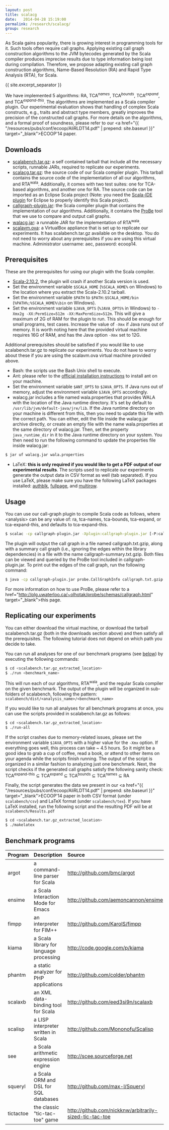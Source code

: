 ```yaml
---
layout: post
title: scalacg
date:   2014-04-28 15:19:00
permalink: /research/scalacg/
group: research
---
```


As Scala gains popularity, there is growing interest in programming tools for it. Such tools often require call 
graphs. Applying existing call graph construction algorithms to the JVM bytecodes generated by the Scala 
compiler produces imprecise results due to type information being lost during compilation. Therefore, we propose
adapting existing call graph construction algorithms, Name-Based Resolution (RA) and Rapid Type Analysis (RTA), 
for Scala.

{{ site.excerpt_separator }}

We have implemented 5 algorithms: RA, TCA<sup><i>names</i></sup>, TCA<sup><i>bounds</i></sup>, 
TCA<sup><i>expand</i></sup>, and TCA<sup><i>expand-this</i></sup>. The algorithms are implemented as a Scala 
compiler plugin. Our experimental evaluation shows that handling of complex Scala constructs, e.g., traits and 
abstract type members, greatly improves the precision of the constructed call graphs. For more details on the 
algorithms, and a formal proof of soundness, please refer to our 
<a href="{{ "/resources/pubs/conf/ecoop/AliRLDT14.pdf" |  prepend: site.baseurl }}" target="_blank">ECOOP'14 paper</a>.
	
## Downloads ##
* <a href="https://www.dropbox.com/s/icyev0zz3q6bml4/scalabench.tar.gz?dl=1">scalabench.tar.gz</a>: a self 
contained tarball that include all the necessary scripts, runnable JARs, required to replicate our experiments.
* <a href="https://www.dropbox.com/s/7n7110w6pptdq09/scalacg.tar.gz?dl=1">scalacg.tar.gz</a>: the source code of 
our Scala compiler plugin. This tarball contains the source code of the implementation of all our algorithms, and 
RTA<sup>wala</sup>. Additionally, it comes with two test suites: one for TCA-based algorithms, and 
another one for RA. The source code can be imported as an Eclipse Scala project (Note: you need the 
<a href="http://scala-ide.org/download/current.html" target="_blank">Scala-IDE plugin</a> for Eclipse 
to properly identify this Scala project). 
* <a href="https://www.dropbox.com/s/ss1gwi9ue1j6nds/callgraph-plugin.jar?dl=1">callgraph-plugin.jar</a>: the Scala compiler 
plugin that contains the implementation of our algorithms. Additionally, it contains the 
<a href="http://plg.uwaterloo.ca/~olhotak/probe/schemas/callgraph.html" target="_blank">ProBe</a> tool that we use to 
compare and output call graphs. 
* <a href="https://www.dropbox.com/s/xx6iglf3557ww13/walacg.jar?dl=1">walacg.jar</a>: a runnable JAR for the implementation of RTA<sup>wala</sup>.
* <a href="https://www.dropbox.com/s/f1hnxevcfqogtio/scalavm.ova?dl=1">scalavm.ova</a>: a VirtualBox appliance 
that is set up to replicate our experiments. It has scalabench.tar.gz available on the desktop. You do not need to 
worry about any prerequisites if you are using this virtual machine. Administrator username: aec, password: ecoop14. 
	
## Prerequisites ##
These are the prerequisites for using our plugin with the Scala compiler.

* <a href="http://www.scala-lang.org/files/archive/scala-2.10.2.tgz">Scala-2.10.2</a>, the plugin will crash if another Scala version is used.   
* Set the environment variable `$SCALA_HOME` (`%SCALA_HOME%` on Windows) to the location where you extract the Scala-2.10.2 tarball.
* Set the environment variable `$PATH` to `$PATH:$SCALA_HOME/bin` (`%PATH%;%SCALA_HOME%\bin` on Windows).
* Set the environment variable `$JAVA_OPTS` (`%JAVA_OPTS%` in Windows) to `-Xmx2g -XX:PermSize=512m -XX:MaxPermSize=512m`. This will give a maximum of 2G of RAM for the plugin to run. This should be enough for small programs, test cases. 
Increase the value of `-Xmx` if Java runs out of memory. It is worth noting here that the provided virtual machine 
requires 16G of RAM, and has the Java option `-Xmx` set to 12G.

Additional prerequisites should be satisfied if you would like to use scalabench.tar.gz to replicate our experiments. 
You do not have to worry about these if you are using the scalavm.ova virtual machine provided above.

* Bash: the scripts use the Bash Unix shell to execute.
* Ant: please refer to the <a href="http://ant.apache.org/manual/install.html" target="_blank"> official installation instructions</a> 
to install ant on your machine. 
* Set the environment variable `$ANT_OPTS` to `$JAVA_OPTS`. If Java runs out of memory, adjust the environment variable `$JAVA_OPTS` accordingly. 
* walacg.jar includes a file named wala.properties that provides WALA with the location of the Java runtime directory. 
It's set by default to `/usr/lib/jvm/default-java/jre/lib`. If the Java runtime directory on your machine is different 
from this, then you need to update this file with the correct path. You can either, edit the file inside the walacg.jar 
archive directly, or create an empty file with the name wala.properties at the same directory of walacg.jar. Then, 
set the property `java_runtime_dir` in it to the Java runtime directory on your system. You then need to run the 
following command to update the properties file inside walacg.jar:

~~~bash
$ jar uf walacg.jar wala.properties
~~~

* LaTeX: **this is only required if you would like to get a PDF output of our experimental results**. 
The scripts used to replicate our experiments generate the output data in CSV format as well (tab separated). If you 
use LaTeX, please make sure you have the following LaTeX packages installed: 
<a href="http://ctan.org/pkg/authblk" target="_blank">authblk</a>, 
<a href="http://ctan.org/pkg/fullpage" target="_blank">fullpage</a>, and 
<a href="http://ctan.org/pkg/multirow" target="_blank">multirow</a>.
	
## Usage ##
You can use our call-graph plugin to compile Scala code as follows, where &lt;analysis&gt; can be any value of: 
ra, tca-names, tca-bounds, tca-expand, or tca-expand-this, and defaults to tca-expand-this.

~~~ bash
$ scalac -cp callgraph-plugin.jar -Xplugin:callgraph-plugin.jar [-P:callgraph:<analysis>] <code.scala>
~~~

The plugin will output the call graph in a file named callgraph.txt.gzip, along with a summary call graph 
(i.e., ignoring the edges within the library dependencies) in a file with the name callgraph-summary.txt.gzip. 
Both files can be viewed and queried by the ProBe tool included in callgraph-plugin.jar. To print out the edges 
of the call graph, run the following command:

~~~ bash
$ java -cp callgraph-plugin.jar probe.CallGraphInfo callgraph.txt.gzip
~~~

For more information on how to use ProBe, please refer to a href="http://plg.uwaterloo.ca/~olhotak/probe/schemas/callgraph.html" target="_blank">this page</a>.
	
## Replicating our experiments ##
You can either download the virtual machine, or download the tarball scalabench.tar.gz (both in the downloads section 
above) and then satisfy all the prerequisites. The following tutorial does not depend on which path you decide to take.

You can run all analyses for one of our benchmark programs (see <a href="#bench">below</a>) by executing the following commands:

~~~ bash
$ cd <scalabench.tar.gz_extracted_location>
$ ./run <benchmark_name>
~~~

This will run each of our algorithms, RTA<sup>wala</sup>, and the regular Scala compiler on the given benchmark. 
The output of the plugin will be organized in sub-folders of scalabench, following the pattern: 
`scalabench/dist/<analysis_name>/<benchmark_name>`

If you would like to run all analyses for all benchmark programs at once, you can use the scripts provided in 
scalabench.tar.gz as follows:

~~~ bash
$ cd <scalabench.tar.gz_extracted_location>
$ ./run-all
~~~

If the script crashes due to memory-related issues, please set the environment variable `$JAVA_OPTS` with a 
higher value for the `-Xmx` option. If everything goes well, this process can take ~ 4.5 hours. So it might be a 
good idea to grab a cup of coffee, read a book, or attend to other items on your agenda while the scripts 
finish running. The output of the script is organized in a similar fashion to analyzing just one benchmark. 
Next, the script checks if the generated call graphs satisfy the following sanity check:
TCA<sup>expand-this</sup> &sube; TCA<sup>expand</sup> &sube; TCA<sup>bounds</sup> &sube; TCA<sup>names</sup> &sube; RA

Finally, the script generates the data we present in our 
<a href="{{ "/resources/pubs/conf/ecoop/AliRLDT14.pdf" |  prepend: site.baseurl }}" target="_blank">ECOOP'14 paper</a>
in both CSV format (under `scalabench/csv`) and LaTeX format (under `scalabench/tex`). If you have LaTeX installed, 
run the following script and the resulting PDF will be at `scalabench/Results.pdf`
		
~~~ bash
$ cd <scalabench.tar.gz_extracted_location>
$ ./makelatex
~~~

## Benchmark programs ##

<span id="bench"/>

| Program | Description | Source |
|:---------|:-------------|:--------|
argot | a command-line parser for Scala | <a href="http://github.com/bmc/argot" target="_blank">http://github.com/bmc/argot</a>
ensime | a Scala Interaction Mode for Emacs | <a href="http://github.com/aemoncannon/ensime" target="_blank">http://github.com/aemoncannon/ensime</a>
fimpp | an interpreter for FIM++ | <a href="http://github.com/KarolS/fimpp" target="_blank">http://github.com/KarolS/fimpp</a>
kiama | a Scala library for language processing | <a href="http://code.google.com/p/kiama" target="_blank">http://code.google.com/p/kiama</a>
phantm | a static analyzer for PHP applications | <a href="http://github.com/colder/phantm" target="_blank">http://github.com/colder/phantm</a>
scalaxb | an XML data-binding tool for Scala | <a href="http://github.com/eed3si9n/scalaxb" target="_blank">http://github.com/eed3si9n/scalaxb</a>
scalisp | a LISP interpreter written in Scala | <a href="http://github.com/Mononofu/Scalisp" target="_blank">http://github.com/Mononofu/Scalisp</a>
see | a Scala arithmetic expression engine | <a href="http://scee.sourceforge.net" target="_blank">http://scee.sourceforge.net</a>
squeryl | a Scala ORM and DSL for SQL databases | <a href="http://github.com/max-l/Squeryl" target="_blank">http://github.com/max-l/Squeryl</a>
tictactoe | the classic "tic-tac-toe" game | <a href="http://github.com/nickknw/arbitrarily-sized-tic-tac-toe" target="_blank">http://github.com/nickknw/arbitrarily-sized-tic-tac-toe</a>